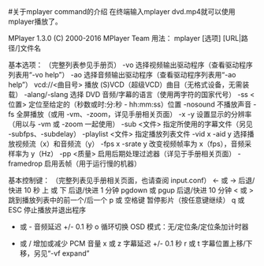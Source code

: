 #关于mplayer command的介绍
在终端输入mplayer dvd.mp4就可以使用mplayer播放了。

MPlayer 1.3.0 (C) 2000-2016 MPlayer Team
用法：            mplayer [选项] [URL|路径/]文件名

基本选项：        （完整列表参见手册页）
 -vo <drv>        选择视频输出驱动程序（查看驱动程序列表用“-vo help”）
 -ao <drv>        选择音频输出驱动程序（查看驱动程序列表用“-ao help”）
 vcd://<曲目号>   播放 (S)VCD（超级VCD）曲目（无格式设备，无需装载）
 -alang/-slang    选择 DVD 音频/字幕的语言（使用两字符的国家代号）
 -ss <位置>       定位至给定的（秒数或时:分:秒 - hh:mm:ss）位置
 -nosound         不播放声音
 -fs              全屏播放（或用 -vm、-zoom，详见手册相关页面）
 -x <x> -y <y>    设置显示的分辨率（用以与 -vm 或 -zoom 一起使用）
 -sub <文件>      指定所使用的字幕文件（另见 -subfps、-subdelay）
 -playlist <文件> 指定播放列表文件
 -vid x -aid y    选择播放视频流（x）和音频流（y）
 -fps x -srate y  改变视频帧率为 x（fps），音频采样率为 y（Hz）
 -pp <质量>       启用后期处理过滤器（详见于手册相关页面）
 -framedrop       启用丢帧（用于运行慢的机器）

基本控制键：      （完整列表见手册相关页面，也请查阅 input.conf）
 <-  或  ->       后退/快进 10 秒
 上 或 下         后退/快进 1 分钟
 pgdown 或 pgup   后退/快进 10 分钟
 < 或 >           跳到播放列表中的前一个/后一个
 p 或 空格键      暂停影片（按任意键继续）
 q 或 ESC         停止播放并退出程序
 + 或 -           音频延迟 +/- 0.1 秒
 o                循环切换 OSD 模式：无/定位条/定位条加计时器
 * 或 /           增加或减少 PCM 音量
 x 或 z           字幕延迟 +/- 0.1 秒
 r 或 t           字幕位置上移/下移，另见“-vf expand”

